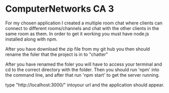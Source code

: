 # ComputerNetworks CA 3

For my chosen application I created a multiple room chat where clients can connect to different rooms/channels and chat with 
the other clients in the same room as them.
In order to get it working you must have node.js installed along with npm. 

After you have download the zip file from my git hub you then should rename the foler that the project is in to "chatter"

After you have renamed the foler you will have to access your terminal and cd to the correct directory with the folder.
Then you should run 'npm' into the command line, and after that run 'npm start' to get the server running.

type "http://localhost:3000/" intoyour url and the application should appear.
